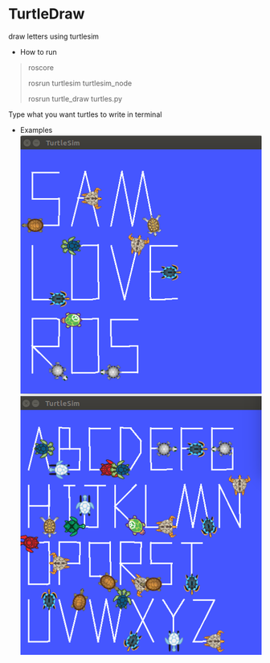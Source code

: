 # TurtleDraw
draw letters using turtlesim

+ How to run
> roscore
> 
> rosrun turtlesim turtlesim_node
> 
> rosrun turtle_draw turtles.py

Type what you want turtles to write in terminal
+ Examples
![example1](https://github.com/EldercatSAM/TurtleDraw/blob/main/image/%E5%BE%AE%E4%BF%A1%E6%88%AA%E5%9B%BE_20210425233757.png)
![example2](https://github.com/EldercatSAM/TurtleDraw/blob/main/image/%E5%BE%AE%E4%BF%A1%E6%88%AA%E5%9B%BE_20210426000259.png)
